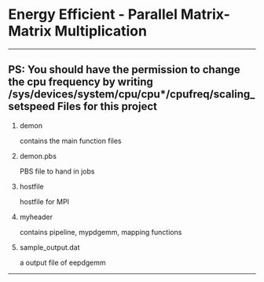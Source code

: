 Energy Efficient - Parallel Matrix-Matrix Multiplication
========

---
PS: You should have the permission to change the cpu frequency by writing /sys/devices/system/cpu/cpu*/cpufreq/scaling_setspeed
Files for this project
--------
1. demon

   contains the main function files
2. demon.pbs

   PBS file to hand in jobs
3. hostfile
 
   hostfile for MPI
4. myheader
 
   contains pipeline, mypdgemm, mapping functions
5. sample_output.dat
 
   a output file of eepdgemm

---

